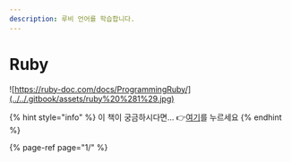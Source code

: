 ```yaml
---
description: 루비 언어를 학습합니다.
---
```


# Ruby

![https://ruby-doc.com/docs/ProgrammingRuby/](../../.gitbook/assets/ruby%20%281%29.jpg)

{% hint style="info" %}
이 책이 궁금하시다면...  👉[여기](http://www.yes24.com/Product/Goods/22906810)를 누르세요
{% endhint %}

{% page-ref page="1/" %}



